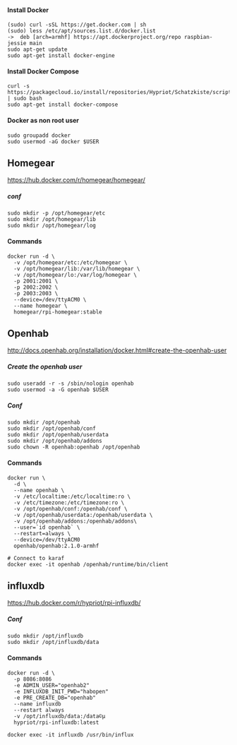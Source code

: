 #### Install Docker
    (sudo) curl -sSL https://get.docker.com | sh
    (sudo) less /etc/apt/sources.list.d/docker.list
    ->  deb [arch=armhf] https://apt.dockerproject.org/repo raspbian-jessie main
    sudo apt-get update
    sudo apt-get install docker-engine

#### Install Docker Compose

    curl -s https://packagecloud.io/install/repositories/Hypriot/Schatzkiste/script.deb.sh | sudo bash
    sudo apt-get install docker-compose

#### Docker as non root user

    sudo groupadd docker
    sudo usermod -aG docker $USER

## Homegear
https://hub.docker.com/r/homegear/homegear/
##### conf

    sudo mkdir -p /opt/homegear/etc
    sudo mkdir /opt/homegear/lib
    sudo mkdir /opt/homegear/log

#### Commands

    docker run -d \
      -v /opt/homegear/etc:/etc/homegear \
      -v /opt/homegear/lib:/var/lib/homegear \
      -v /opt/homegear/lo:/var/log/homegear \
      -p 2001:2001 \
      -p 2002:2002 \
      -p 2003:2003 \
      --device=/dev/ttyACM0 \
      --name homegear \
      homegear/rpi-homegear:stable



## Openhab
http://docs.openhab.org/installation/docker.html#create-the-openhab-user
##### Create the openhab user

    sudo useradd -r -s /sbin/nologin openhab
    sudo usermod -a -G openhab $USER

##### Conf

    sudo mkdir /opt/openhab
    sudo mkdir /opt/openhab/conf
    sudo mkdir /opt/openhab/userdata
    sudo mkdir /opt/openhab/addons
    sudo chown -R openhab:openhab /opt/openhab


#### Commands

    docker run \
      -d \
      --name openhab \
      -v /etc/localtime:/etc/localtime:ro \
      -v /etc/timezone:/etc/timezone:ro \
      -v /opt/openhab/conf:/openhab/conf \
      -v /opt/openhab/userdata:/openhab/userdata \
      -v /opt/openhab/addons:/openhab/addons\      
      --user=`id openhab` \
      --restart=always \
      --device=/dev/ttyACM0
      openhab/openhab:2.1.0-armhf

    # Connect to karaf
    docker exec -it openhab /openhab/runtime/bin/client


## influxdb
https://hub.docker.com/r/hypriot/rpi-influxdb/

##### Conf

    sudo mkdir /opt/influxdb
    sudo mkdir /opt/influxdb/data

#### Commands

    docker run -d \
      -p 8086:8086
      -e ADMIN_USER="openhab2"
      -e INFLUXDB_INIT_PWD="habopen"
      -e PRE_CREATE_DB="openhab"
      --name influxdb
      --restart always
      -v /opt/influxdb/data:/data©µ
      hypriot/rpi-influxdb:latest

    docker exec -it influxdb /usr/bin/influx
